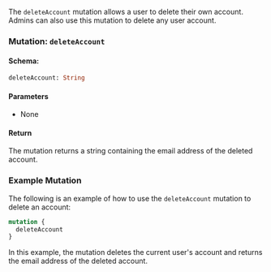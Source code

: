The `deleteAccount` mutation allows a user to delete their own account. Admins can also use this mutation to delete any user account.

### Mutation: `deleteAccount`

#### Schema:
```graphql
deleteAccount: String
```

#### Parameters

- None

#### Return

The mutation returns a string containing the email address of the deleted account.

### Example Mutation

The following is an example of how to use the `deleteAccount` mutation to delete an account:

```graphql
mutation {
  deleteAccount
}
```

In this example, the mutation deletes the current user's account and returns the email address of the deleted account.